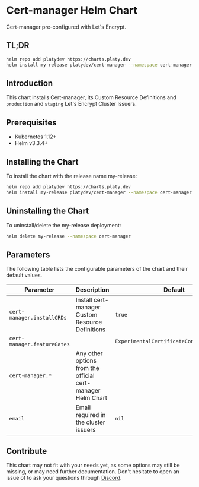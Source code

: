 # Cert-manager Helm Chart

Cert-manager pre-configured with Let's Encrypt.

## TL;DR

```sh
helm repo add platydev https://charts.platy.dev
helm install my-release platydev/cert-manager --namespace cert-manager --create-namespace
```

## Introduction

This chart installs Cert-manager, its Custom Resource Definitions and `production` and `staging` Let's Encrypt Cluster Issuers.

## Prerequisites

- Kubernetes 1.12+
- Helm v3.3.4+

## Installing the Chart

To install the chart with the release name my-release:

```sh
helm repo add platydev https://charts.platy.dev
helm install my-release platydev/cert-manager --namespace cert-manager --create-namespace
```

## Uninstalling the Chart

To uninstall/delete the my-release deployment:

```sh
helm delete my-release --namespace cert-manager
```

## Parameters

The following table lists the configurable parameters of the chart and their default values.

| Parameter                   | Description                                                 | Default                                   |
| --------------------------- | ----------------------------------------------------------- | ----------------------------------------- |
| `cert-manager.installCRDs`  | Install cert-manager Custom Resource Definitions            | `true`                                    |
| `cert-manager.featureGates` |                                                             | `ExperimentalCertificateControllers=true` |
| `cert-manager.*`            | Any other options from the official cert-manager Helm Chart |                                           |
| `email`                     | Email required in the cluster issuers                       | `nil`                                     |

## Contribute

This chart may not fit with your needs yet, as some options may still be missing, or may need further documentation. Don't hesitate to open an issue of to ask your questions through [Discord](https://discord.gg/Bez8xY).
